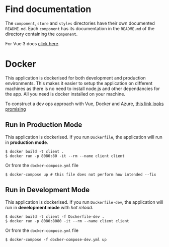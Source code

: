 # Find documentation

The `component`, `store` and `styles` directories have their own documented `README.md`. Each `component` has its documentation in the `README.md` of the directory containing the `component`.

For Vue 3 docs [click here](https://v3.vuejs.org/guide/introduction.html).

# Docker

This application is dockerised for both development and production environments. This makes it easier to setup the application on different machines as there is no need to install node.js and other dependancies for the app. All you need is docker installed on your machine.

To construct a dev ops approach with Vue, Docker and Azure, [this link looks promising](https://www.freecodecamp.org/news/how-you-can-do-continuous-delivery-with-vue-docker-and-azure-2f1e31fff832/)

## Run in Production Mode

This application is dockerised. If you run `Dockerfile`, the application will run in **production mode**.

```{bash}
$ docker build -t client .
$ docker run -p 8080:80 -it --rm --name client client
```
Or from the `docker-compose.yml` file

```{bash}
$ docker-compose up # this file does not perform how intended --fix
```

## Run in Development Mode

This application is dockerised. If you run `Dockerfile-dev`, the application will run in **development mode** with *hot reload*.

```{bash}
$ docker build -t client -f Dockerfile-dev .
$ docker run -p 8080:8080 -it --rm --name client client
```

Or from the `docker-compose.yml` file

```{bash}
$ docker-compose -f docker-compose-dev.yml up
```
